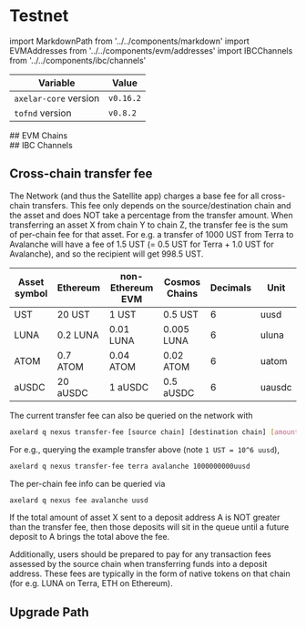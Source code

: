 # Testnet

import MarkdownPath from '../../components/markdown'
import EVMAddresses from '../../components/evm/addresses'
import IBCChannels from '../../components/ibc/channels'

| Variable              | Value         |
| ----------------------| ------------- |
| `axelar-core` version | `v0.16.2`     |
| `tofnd` version       | `v0.8.2`      |

<div className="space-y-1 mt-4">
  ## EVM Chains
  <EVMAddresses environment="testnet" />
</div>

<div className="space-y-1 mt-4">
  ## IBC Channels
  <IBCChannels environment="testnet" />
</div>

## Cross-chain transfer fee

The Network (and thus the Satellite app) charges a base fee for all cross-chain transfers.
This fee only depends on the source/destination chain and the asset and does NOT take a percentage from the transfer amount.
When transferring an asset X from chain Y to chain Z, the transfer fee is the sum of per-chain fee for that asset.
For e.g. a transfer of 1000 UST from Terra to Avalanche will have a fee of 1.5 UST (= 0.5 UST for Terra + 1.0 UST for Avalanche), and so the recipient will get 998.5 UST.

| Asset symbol | Ethereum | non-Ethereum EVM | Cosmos Chains  | Decimals  | Unit     |
| ------------ | -------- | ---------------- | -------------- | --------- | -------- |
| UST          | 20 UST   | 1 UST            | 0.5 UST        | 6         | uusd     |
| LUNA         | 0.2 LUNA | 0.01 LUNA        | 0.005 LUNA     | 6         | uluna    |
| ATOM         | 0.7 ATOM | 0.04 ATOM        | 0.02 ATOM      | 6         | uatom    |
| aUSDC        | 20 aUSDC | 1 aUSDC          | 0.5 aUSDC      | 6         | uausdc   |

The current transfer fee can also be queried on the network with

```bash
axelard q nexus transfer-fee [source chain] [destination chain] [amount]
```

For e.g., querying the example transfer above (note `1 UST = 10^6 uusd`),

```bash
axelard q nexus transfer-fee terra avalanche 1000000000uusd
```

The per-chain fee info can be queried via

```bash
axelard q nexus fee avalanche uusd
```

If the total amount of asset X sent to a deposit address A is NOT greater than the transfer fee,
then those deposits will sit in the queue until a future deposit to A brings the total above the fee.

Additionally, users should be prepared to pay for any transaction fees assessed by the source chain when transferring funds into a deposit address.
These fees are typically in the form of native tokens on that chain (for e.g. LUNA on Terra, ETH on Ethereum).

## Upgrade Path

<MarkdownPath src="/md/testnet/upgrade-path.md" />